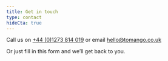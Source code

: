```yaml
---
title: Get in touch
type: contact
hideCta: true
---
```


Call us on [+44 (0)1273 814 019](tel:01273814019) or email [hello@tomango.co.uk](mailto:hello@tomango.co.uk)

Or just fill in this form and we’ll get back to you.